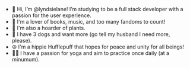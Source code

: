 - 👋  Hi, I’m @lyndsielane! I’m studying to be a full stack developer with a passion for the user experience. 
- 👀  I'm a lover of books, music, and too many fandoms to count!
- 🌱  I'm also a hoarder of plants. 
- 🐶 I have 3 dogs and want more (go tell my husband I need more, please).
- ☮ I'm a hippie Hufflepuff that hopes for peace and unity for all beings!
- 🧘‍♀️ I have a passion for yoga and aim to practice once daily (at a minumum).

<!---
lyndsielane/lyndsielane is a ✨ special ✨ repository because its `README.md` (this file) appears on your GitHub profile.
You can click the Preview link to take a look at your changes.
--->
